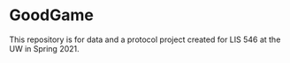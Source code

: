 # GoodGame
This repository is for data and a protocol project created for LIS 546 at the UW in Spring 2021.
